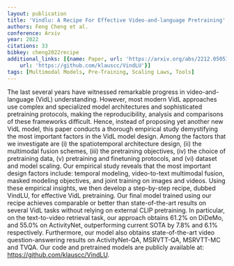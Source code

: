 ```yaml
---
layout: publication
title: 'Vindlu: A Recipe For Effective Video-and-language Pretraining'
authors: Feng Cheng et al.
conference: Arxiv
year: 2022
citations: 33
bibkey: cheng2022recipe
additional_links: [{name: Paper, url: 'https://arxiv.org/abs/2212.05051'}, {name: Code,
    url: 'https://github.com/klauscc/VindLU'}]
tags: [Multimodal Models, Pre-Training, Scaling Laws, Tools]
---
```

The last several years have witnessed remarkable progress in
video-and-language (VidL) understanding. However, most modern VidL approaches
use complex and specialized model architectures and sophisticated pretraining
protocols, making the reproducibility, analysis and comparisons of these
frameworks difficult. Hence, instead of proposing yet another new VidL model,
this paper conducts a thorough empirical study demystifying the most important
factors in the VidL model design. Among the factors that we investigate are (i)
the spatiotemporal architecture design, (ii) the multimodal fusion schemes,
(iii) the pretraining objectives, (iv) the choice of pretraining data, (v)
pretraining and finetuning protocols, and (vi) dataset and model scaling. Our
empirical study reveals that the most important design factors include:
temporal modeling, video-to-text multimodal fusion, masked modeling objectives,
and joint training on images and videos. Using these empirical insights, we
then develop a step-by-step recipe, dubbed VindLU, for effective VidL
pretraining. Our final model trained using our recipe achieves comparable or
better than state-of-the-art results on several VidL tasks without relying on
external CLIP pretraining. In particular, on the text-to-video retrieval task,
our approach obtains 61.2% on DiDeMo, and 55.0% on ActivityNet, outperforming
current SOTA by 7.8% and 6.1% respectively. Furthermore, our model also obtains
state-of-the-art video question-answering results on ActivityNet-QA, MSRVTT-QA,
MSRVTT-MC and TVQA. Our code and pretrained models are publicly available at:
https://github.com/klauscc/VindLU.